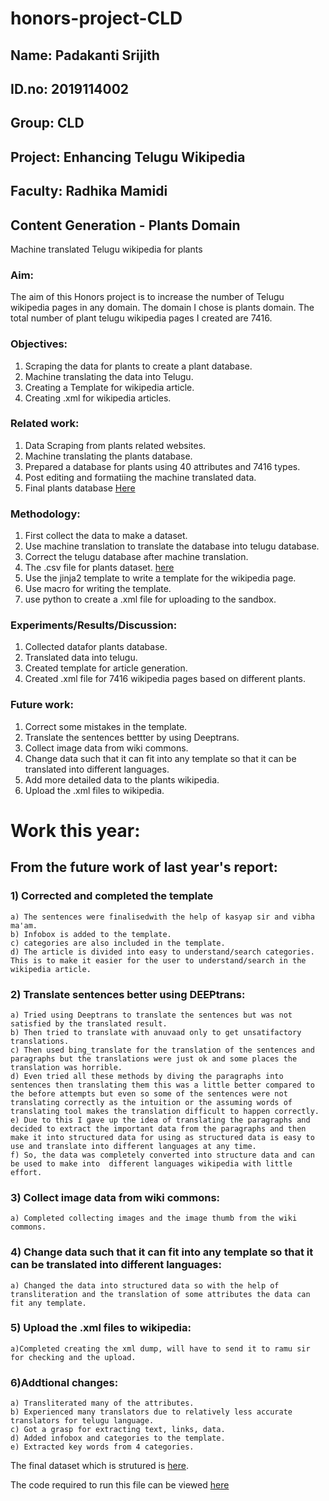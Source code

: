 # honors-project-CLD
## Name: Padakanti Srijith
## ID.no: 2019114002
## Group: CLD
## Project: Enhancing Telugu Wikipedia
## Faculty: Radhika Mamidi

## Content Generation - Plants Domain
Machine translated Telugu wikipedia for plants
### Aim: 
The aim of this Honors project is to increase the number of Telugu wikipedia pages in any domain. The domain I chose is plants domain.
The total number of plant telugu wikipedia pages I created are 7416.

### Objectives:
1) Scraping the data for plants to create a plant database.
2) Machine translating the data into Telugu.
3) Creating a Template for wikipedia article.
4) Creating .xml for wikipedia articles.


### Related work:
1) Data Scraping from plants related websites.
2) Machine translating the plants database.
3) Prepared a database for plants using 40 attributes and 7416 types.
4) Post editing and formatiing the machine translated data.
5) Final plants database [Here](https://docs.google.com/spreadsheets/d/1lbGH9-2tr1NSMClUi_FNch0qDr9RmBPmwqZAEQ0M4oI/edit#gid=0)

### Methodology:
1) First collect the data to make a dataset.
2) Use machine translation to translate the database into telugu database.
3) Correct the telugu database after machine translation.
4) The .csv file for plants dataset. [here](https://docs.google.com/spreadsheets/d/1DUPudD23SuMjWWg8wX-OJzOoxEp-zePhNu3TuvISing/edit#gid=1216063786)
5) Use the jinja2 template to write a template for the wikipedia page.
6) Use macro for writing the template.
7) use python to create a .xml file for uploading to the sandbox.

### Experiments/Results/Discussion:
1) Collected datafor plants database.
2) Translated data into telugu.
3) Created template for article generation.
4) Created .xml file for 7416 wikipedia pages based on different plants.


### Future work:
1) Correct some mistakes in the template.
2) Translate the sentences bettter by using Deeptrans.
3) Collect image data from wiki commons.
4) Change data such that it can fit into any template so that it can be translated into different languages.
5) Add more detailed data to the plants wikipedia.
6) Upload the .xml files to wikipedia.


# Work this year:

## From the future work of last year's report:

### 1) Corrected and completed the template
	a) The sentences were finalisedwith the help of kasyap sir and vibha ma'am.
	b) Infobox is added to the template.
	c) categories are also included in the template.
	d) The article is divided into easy to understand/search categories. This is to make it easier for the user to understand/search in the wikipedia article.
### 2) Translate sentences better using DEEPtrans:
	a) Tried using Deeptrans to translate the sentences but was not satisfied by the translated result.
	b) Then tried to translate with anuvaad only to get unsatifactory translations.
	c) Then used bing_translate for the translation of the sentences and paragraphs but the translations were just ok and some places the translation was horrible.
	d) Even tried all these methods by diving the paragraphs into sentences then translating them this was a little better compared to the before attempts but even so some of the sentences were not translating correctly as the intuition or the assuming words of translating tool makes the translation difficult to happen correctly.
	e) Due to this I gave up the idea of translating the paragraphs and decided to extract the important data from the paragraphs and then make it into structured data for using as structured data is easy to use and translate into different languages at any time.
	f) So, the data was completely converted into structure data and can be used to make into  different languages wikipedia with little effort.
### 3) Collect image data from wiki commons:
	a) Completed collecting images and the image thumb from the wiki commons.
### 4) Change data such that it can fit into any template so that it can be translated into different languages:
	a) Changed the data into structured data so with the help of transliteration and the translation of some attributes the data can fit any template.
### 5) Upload the .xml files to wikipedia:
	a)Completed creating the xml dump, will have to send it to ramu sir for checking and the upload.
### 6)Addtional changes:
	a) Transliterated many of the attributes.
	b) Experienced many translators due to relatively less accurate translators for telugu language.
	c) Got a grasp for extracting text, links, data.
	d) Added infobox and categories to the template.
	e) Extracted key words from 4 categories.
	
	
The final dataset which is strutured is [here](https://docs.google.com/spreadsheets/d/17XLbnxtIJ2C-HR3W_JOmWFt6p5gpSWzygAG8D9yTvuo/edit?usp=sharing).

The code required to run this file can be viewed [here](https://colab.research.google.com/drive/1RNwc0WoeyY3_ooZnR56yYOWcFY4A0Ft4?usp=sharing)

